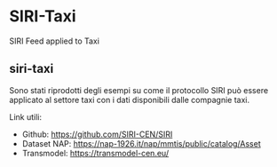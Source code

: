 # SIRI-Taxi
SIRI Feed applied to Taxi

## siri-taxi

Sono stati riprodotti degli esempi su come il protocollo SIRI può essere applicato al settore taxi con i dati disponibili dalle compagnie taxi.

Link utili:
- Github: https://github.com/SIRI-CEN/SIRI
- Dataset NAP: https://nap-1926.it/nap/mmtis/public/catalog/Asset
- Transmodel: https://transmodel-cen.eu/
